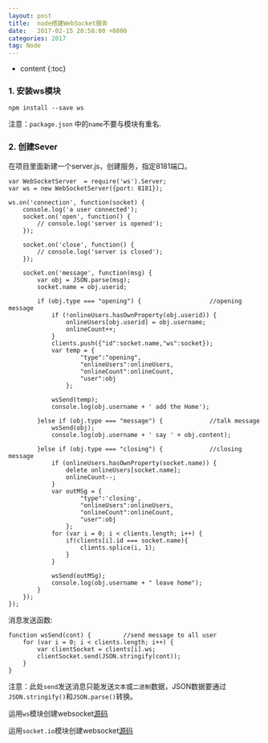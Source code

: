 ```yaml
---
layout: post
title:  node搭建WebSocket服务
date:   2017-02-15 20:58:00 +0800
categories: 2017
tag: Node
---
```


* content
{:toc}

### 1. 安装ws模块

	npm install --save ws

注意：`package.json` 中的`name`不要与模块有重名.

### 2. 创建Sever

在项目里面新建一个server.js，创建服务，指定8181端口。

```
var WebSocketServer  = require('ws').Server;
var ws = new WebSocketServer({port: 8181});

ws.on('connection', function(socket) {
	console.log('a user connected');
	socket.on('open', function() {
		// console.log('server is opened');
	});

	socket.on('close', function() {
		// console.log('server is closed');
	});

	socket.on('message', function(msg) {
		var obj = JSON.parse(msg);
		socket.name = obj.userid;

		if (obj.type === "opening") {					//opening message
			if (!onlineUsers.hasOwnProperty(obj.userid)) {
				onlineUsers[obj.userid] = obj.username;
				onlineCount++;
			}
			clients.push({"id":socket.name,"ws":socket});
			var temp = {
					"type":"opening", 
					"onlineUsers":onlineUsers, 
					"onlineCount":onlineCount, 
					"user":obj
				};

			wsSend(temp);
			console.log(obj.username + ' add the Home');

		}else if (obj.type === "message") {				//talk message
			wsSend(obj);
			console.log(obj.username + ' say ' + obj.content);

		}else if (obj.type === "closing") {				//closing message
			if (onlineUsers.hasOwnProperty(socket.name)) {
				delete onlineUsers[socket.name];
				onlineCount--;
			}
			var outMSg = {
					"type":'closing', 
					"onlineUsers":onlineUsers, 
					"onlineCount":onlineCount, 
					"user":obj
				};
			for (var i = 0; i < clients.length; i++) {
				if(clients[i].id === socket.name){
					clients.splice(i, 1);
				}
			}

			wsSend(outMSg);
			console.log(obj.username + " leave home");
		}
	});
});
```

消息发送函数:

```
function wsSend(cont) {			//send message to all user
    for (var i = 0; i < clients.length; i++) {
        var clientSocket = clients[i].ws;
        clientSocket.send(JSON.stringify(cont));
    }
}
```

注意：此处`send`发送消息只能发送`文本`或`二进制`数据，JSON数据要通过`JSON.stringify()`和`JSON.parse()`转换。

运用`ws`模块创建websocket[源码](https://github.com/peiyanhuang/learn/tree/master/nodejs-learn/node-webSocket-server/ws)

运用`socket.io`模块创建websocket[源码](https://github.com/peiyanhuang/learn/tree/master/nodejs-learn/node-webSocket-server/socket.io)
